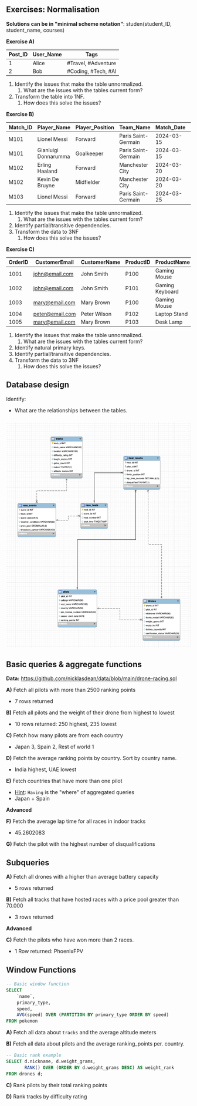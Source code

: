 ## Exercises: Normalisation

**Solutions can be in "minimal scheme notation"**: studen(student_ID, student_name, courses)


**Exercise A)**

| Post_ID | User_Name | Tags                |
| ------- | --------- | ------------------- |
| 1       | Alice     | #Travel, #Adventure |
| 2       | Bob       | #Coding, #Tech, #AI |



1. Identify the issues that make the table unnormalized.
   1. What are the issues with the tables current form?
2. Transform the table into 1NF.
   1. How does this solve the issues?



**Exercise B)**

| Match_ID | Player_Name          | Player_Position | Team_Name           | Match_Date | Match_Location   |
| -------- | -------------------- | --------------- | ------------------- | ---------- | ---------------- |
| M101     | Lionel Messi         | Forward         | Paris Saint-Germain | 2024-03-15 | Parc des Princes |
| M101     | Gianluigi Donnarumma | Goalkeeper      | Paris Saint-Germain | 2024-03-15 | Parc des Princes |
| M102     | Erling Haaland       | Forward         | Manchester City     | 2024-03-20 | Etihad Stadium   |
| M102     | Kevin De Bruyne      | Midfielder      | Manchester City     | 2024-03-20 | Etihad Stadium   |
| M103     | Lionel Messi         | Forward         | Paris Saint-Germain | 2024-03-25 | Old Trafford     |

1. Identify the issues that make the table unnormalized.
   1. What are the issues with the tables current form?
2. Identify partial/transitive dependencies.
3. Transform the data to 3NF
   1. How does this solve the issues?



**Exercise C)**

| OrderID | CustomerEmail                             | CustomerName | ProductID | ProductName     | ProductCategory | CategoryManager | Price  | OrderStatus | ShippingAddress |
| ------- | ----------------------------------------- | ------------ | --------- | --------------- | --------------- | --------------- | ------ | ----------- | --------------- |
| 1001    | [john@email.com](mailto:john@email.com)   | John Smith   | P100      | Gaming Mouse    | Gaming          | Sarah Jones     | 59.99  | Delivered   | 123 Main St, NY |
| 1002    | [john@email.com](mailto:john@email.com)   | John Smith   | P101      | Gaming Keyboard | Gaming          | Sarah Jones     | 129.99 | Pending     | 123 Main St, NY |
| 1003    | [mary@email.com](mailto:mary@email.com)   | Mary Brown   | P100      | Gaming Mouse    | Gaming          | Sarah Jones     | 59.99  | Processing  | 456 Oak Ave, CA |
| 1004    | [peter@email.com](mailto:peter@email.com) | Peter Wilson | P102      | Laptop Stand    | Office          | Mike Brown      | 29.99  | Delivered   | 789 Pine Rd, TX |
| 1005    | [mary@email.com](mailto:mary@email.com)   | Mary Brown   | P103      | Desk Lamp       | Office          | Mike Brown      | 39.99  | Processing  | 456 Oak Ave, CA |

1. Identify the issues that make the table unnormalized.
   1. What are the issues with the tables current form?
2. Identify natural primary keys.
3. Identify partial/transitive dependencies.
4. Transform the data to 3NF
   1. How does this solve the issues?

## Database design

Identify:

- What are the relationships between the tables.

### ![image-20241122104606279](assets/image-20241122104606279.png)



## Basic queries & aggregate functions

**Data:** https://github.com/nicklasdean/data/blob/main/drone-racing.sql

**A)** Fetch all pilots with more than 2500 ranking points

- 7 rows returned

**B)** Fetch all pilots and the weight of their drone from highest to lowest

- 10 rows returned: 250 highest, 235 lowest

**C)** Fetch how many pilots are from each country

- Japan 3, Spain 2, Rest of world 1 

**D)** Fetch the average ranking points by country. Sort by country name.

- India highest, UAE lowest

**E)** Fetch countries that have more than one pilot

- [Hint](https://www.w3schools.com/mysql/mysql_having.asp): `Having` is the "where" of aggregated queries
- Japan + Spain

**Advanced**

**F)** Fetch the average lap time for all races in indoor tracks

- 45.2602083

**G)** Fetch the pilot with the highest number of disqualifications



## Subqueries

**A)** Fetch all drones with a higher than average battery capacity

- 5 rows returned

**B)** Fetch all tracks that have hosted races with a price pool greater than 70.000

- 3 rows returned

**Advanced**

**C)** Fetch the pilots who have won more than 2 races.

- 1 Row returned: PhoenixFPV



## Window Functions

```sql
-- Basic window function
SELECT 
	`name`,
    primary_type,
    speed,
    AVG(speed) OVER (PARTITION BY primary_type ORDER BY speed)
FROM pokemon
```

**A)** Fetch all data about `tracks` and the average altitude meters

**B)** Fetch all data about pilots and the average ranking_points per. country.

```sql
-- Basic rank example
SELECT d.nickname, d.weight_grams,
       RANK() OVER (ORDER BY d.weight_grams DESC) AS weight_rank
FROM drones d;
```

**C)**  Rank pilots by their total ranking points

**D)** Rank tracks by difficulty rating

